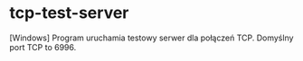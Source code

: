# tcp-test-server
[Windows]
Program uruchamia testowy serwer dla połączeń TCP. Domyślny port TCP to 6996.
